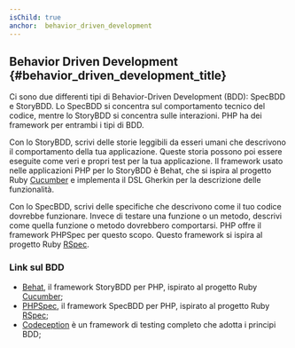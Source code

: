 ```yaml
---
isChild: true
anchor:  behavior_driven_development
---
```


## Behavior Driven Development {#behavior_driven_development_title}

Ci sono due differenti tipi di Behavior-Driven Development (BDD): SpecBDD e
StoryBDD. Lo SpecBDD si concentra sul comportamento tecnico del codice, mentre
lo StoryBDD si concentra sulle interazioni. PHP ha dei framework per entrambi i
tipi di BDD.

Con lo StoryBDD, scrivi delle storie leggibili da esseri umani che descrivono il
comportamento della tua applicazione. Queste storia possono poi essere eseguite
come veri e propri test per la tua applicazione. Il framework usato nelle
applicazioni PHP per lo StoryBDD è Behat, che si ispira al progetto Ruby
[Cucumber] e implementa il DSL Gherkin per la descrizione delle funzionalità.

Con lo SpecBDD, scrivi delle specifiche che descrivono come il tuo codice
dovrebbe funzionare. Invece di testare una funzione o un metodo, descrivi come
quella funzione o metodo dovrebbero comportarsi. PHP offre il framework PHPSpec
per questo scopo. Questo framework si ispira al progetto Ruby [RSpec].

### Link sul BDD

* [Behat], il framework StoryBDD per PHP, ispirato al progetto Ruby [Cucumber];
* [PHPSpec], il framework SpecBDD per PHP, ispirato al progetto Ruby [RSpec];
* [Codeception] è un framework di testing completo che adotta i principi BDD;

[Behat]: http://behat.org/
[Cucumber]: http://cukes.info/
[PHPSpec]: http://www.phpspec.net/
[RSpec]: http://rspec.info/
[Codeception]: http://codeception.com/
